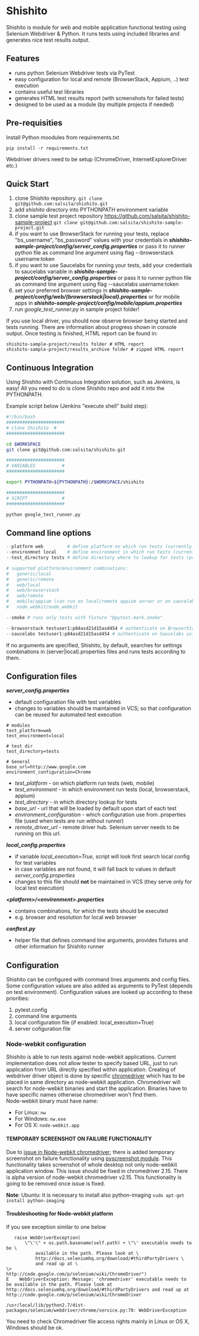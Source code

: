 # Shishito

Shishito is module for web and mobile application functional testing using Selenium Webdriver & Python.
It runs tests using included libraries and generates nice test results output.

## Features

* runs python Selenium Webdriver tests via PyTest
* easy configuration for local and remote (BrowserStack, Appium, ..) test execution
* contains useful test libraries
* generates HTML test results report (with screenshots for failed tests)
* designed to be used as a module (by multiple projects if needed)

## Pre-requisities

Install Python moodules from requirements.txt

```pip install -r requirements.txt```

Webdriver drivers need to be setup (ChromeDriver, InternetExplorerDriver etc.)

## Quick Start

1. clone Shishito repository.
```git clone git@github.com:salsita/shishito.git```
1. add *shishito* directory into PYTHONPATH environment variable
1. clone sample test project repository https://github.com/salsita/shishito-sample-project
```git clone git@github.com:salsita/shishito-sample-project.git```
1. if you want to use BrowserStack for running your tests, replace "bs_username", "bs_password" values with your credentials in ***shishito-sample-project/config/server_config.properties***
 or pass it to runner python file as command line argument using flag --browserstack username:token
1. if you want to use Saucelabs for running your tests, add your credentials to saucelabs variable in ***shishito-sample-project/config/server_config.properties***
 or pass it to runner python file as command line argument using flag --saucelabs username:token
1. set your preferred browser settings in ***shishito-sample-project/config/web/(browserstack|local).properties*** or for mobile apps in ***shishito-sample-project/config/mobile/appium.properties***
1. run *google_test_runner.py* in sample project folder!

If you use local driver, you should now observe browser being started and tests running.
There are information about progress shown in console output.
Once testing is finished, HTML report can be found in:
```
shishito-sample-project/results folder # HTML report
shishito-sample-project/results_archive folder # zipped HTML report
```

## Continuous Integration

Using Shishito with Continuous Integration solution, such as Jenkins, is easy!
All you need to do is clone Shishito repo and add it into the PYTHONPATH.

Example script below (Jenkins "execute shell" build step):
```bash
#!/bin/bash
######################
# clone Shishito  #
######################

cd $WORKSPACE
git clone git@github.com:salsita/shishito.git

######################
# VARIABLES          #
######################

export PYTHONPATH=${PYTHONPATH}:/$WORKSPACE/shishito

######################
# SCRIPT             #
######################

python google_test_runner.py
```

## Command line options

```python
--platform web         # define platform on which run tests (currently supported: web, mobile, generic)
--environmnet local    # define environment in which run tests (currently supported: local, browserstack, appium, remote)
--test_directory tests # define directory where to lookup for tests (project_root + test_directory)

# supported platform/environment combinations:
#   generic/local
#   generic/remote
#   web/local
#   web/browserstack
#   web/remote
#   mobile/appium (can run on local/remote appium server or on saucelabs)
#   node_webkit/node_webkit

--smoke # runs only tests with fixture "@pytest.mark.smoke"

--browserstack testuser1:p84asd21d15asd454 # authenticate on BrowserStack using user "testuser1" and token "p84asd21d15asd454"
--saucelabs testuser1:p84asd21d15asd454 # authenticate on Saucelabs using user "testuser1" and token "p84asd21d15asd454"

```

If no arguments are specified, Shishito, by default, searches for settings combinations in (server|local).properties files and runs tests according to them.

## Configuration files

***server_config.properties***

* default configuration file with test variables
* changes to variables should be maintained in VCS; so that configuration can be reused for automated test execution

```
# modules
test_platform=web
test_environment=local

# test dir
test_directory=tests

# General
base_url=http://www.google.com
environment_configuration=Chrome
```

* *test_platform* - on which platform run tests (web, mobile)
* *test_environment* - in which environment run tests (local, browserstack, appium)
* *test_directory* - in which directory lookup for tests
* *base_url* - url that will be loaded by default upon start of each test
* *environment_configuration* - which configuration use from <environment>.properties file (used when tests are run without runner)
* *remote_driver_url* - remote driver hub. Selenium server needs to be running on this url.

***local_config.properties***

* if variable *local_execution=True*, script will look first search local config for test variables
* in case variables are not found, it will fall back to values in default *server_config.properties*
* changes to this file should **not** be maintained in VCS (they serve only for local test execution)

***\<platform\>/\<environment\>.properties***

* contains combinations, for which the tests should be executed
* e.g. browser and resolution for local web browser

***conftest.py***

* helper file that defines command line arguments, provides fixtures and other information for Shishito runner

## Configuration

Shishito can be configured with command lines arguments and config files. Some configuration values are also added as arguments to PyTest (depends on test environment).
Configuration values are looked up according to these priorities:

1. pytest.config
1. command line arguments
1. local configuration file (if enabled: local_execution=True)
1. server cofiguration file

### Node-webkit configuration
Shishito is able to run tests against node-webkit applications. Current implementation does not allow tester to specify based URL, just to run application from URL directly specified within application.
Creating of webdriver driver object is done by specific [chromedriver](https://github.com/nwjs/nw.js/wiki/Chromedriver) which has to be placed in same directory as node-webkit application. 
Chromedriver will search for node-webkit binaries and start the application. Binaries have to have specific names otherwise chromedriver won't find them.  
Node-webkit binary must have name:

* For Linux: `nw`
* For Windows: `nw.exe`
* For OS X: `node-webkit.app`

#### TEMPORARY SCREENSHOT ON FAILURE FUNCTIONALITY
Due to [issue in Node-webkit chromedriver](https://code.google.com/p/chromedriver/issues/detail?id=816); there is added 
temporary screenshot on failure functionality using [pyscreenshot module](https://pypi.python.org/pypi/pyscreenshot). This functionality takes screenshot of whole desktop not only node-webkit 
application window. This issue should be fixed in chromedriver 2.15. There is alpha version of node-webkit chromedriver v2.15.
This functionality is going to be removed once issue is fixed.

**Note**: Ubuntu: It is necessary to install also python-imaging
 `sudo apt-get install python-imaging`

#### Troubleshooting for Node-webkit platform
If you see exception similar to one below

```
   raise WebDriverException(
       \"\'\" + os.path.basename(self.path) + \"\' executable needs to be \
           available in the path. Please look at \
           http://docs.seleniumhq.org/download/#thirdPartyDrivers \
           and read up at \
\>                   http://code.google.com/p/selenium/wiki/ChromeDriver")
E    WebDriverException: Message: 'chromedriver' executable needs to be available in the path. Please look at http://docs.seleniumhq.org/download/#thirdPartyDrivers and read up at http://code.google.com/p/selenium/wiki/ChromeDriver

/usr/local/lib/python2.7/dist-packages/selenium/webdriver/chrome/service.py:70: WebDriverException
```
You need to check Chromedriver file access rights mainly in Linux or OS X, Windows should be ok. 